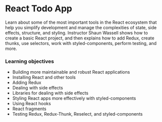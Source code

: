 # React Todo App


Learn about some of the most important tools in the React ecosystem that help you simplify development and manage the complexities of state, side effects, structure, and styling. Instructor Shaun Wassell shows how to create a basic React project, and then explains how to add Redux, create thunks, use selectors, work with styled-components, perform testing, and more.

### Learning objectives
- Building more maintainable and robust React applications
- Installing React and other tools
- Adding Redux
- Dealing with side effects
- Libraries for dealing with side effects
- Styling React apps more effectively with styled-components
- Using React hooks
- React fragments
- Testing Redux, Redux-Thunk, Reselect, and styled-components
